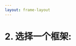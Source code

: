 ```yaml
---
layout: frame-layout
---
```


# 2. 选择一个框架:

<RadioGroup>

<RadioCard href="vite" label="Vite" icon="https://cdn.svgporn.com/logos/vitejs.svg" />

</RadioGroup>